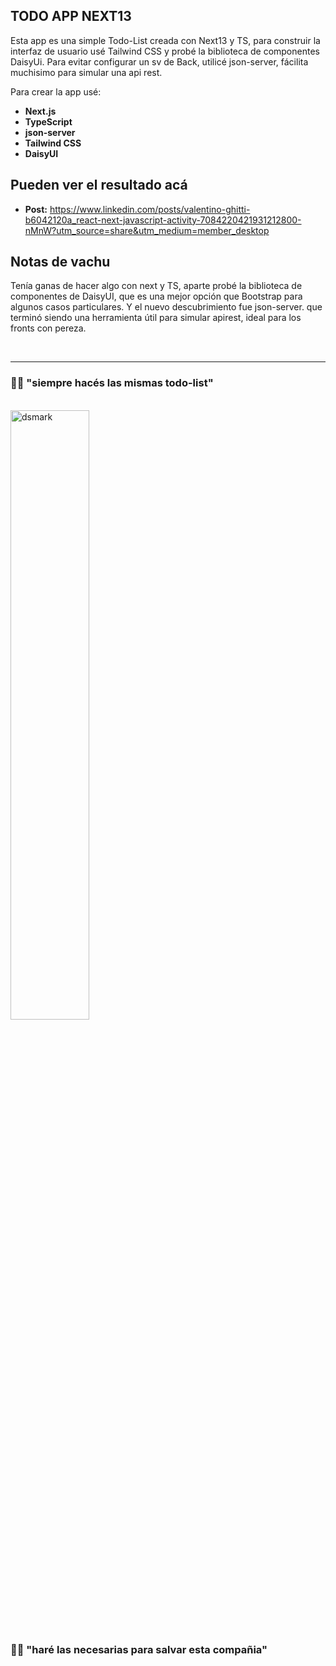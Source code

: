 ## TODO APP NEXT13 

Esta app es una simple Todo-List creada con Next13 y TS, para construir la interfaz de usuario usé Tailwind CSS y probé la biblioteca de componentes DaisyUi. Para evitar configurar un sv de Back, utilicé json-server, fácilita muchisimo para simular una api rest.

Para crear la app usé:

- **Next.js**
- **TypeScript**
- **json-server**
- **Tailwind CSS**
- **DaisyUI**

## Pueden ver el resultado acá

- **Post:** https://www.linkedin.com/posts/valentino-ghitti-b6042120a_react-next-javascript-activity-7084220421931212800-nMnW?utm_source=share&utm_medium=member_desktop

## Notas de vachu

Tenía ganas de hacer algo con next y TS, aparte probé la biblioteca de componentes de DaisyUI, que es una mejor opción que Bootstrap para algunos casos particulares. Y el nuevo descubrimiento fue json-server. que terminó siendo una herramienta útil para simular apirest, ideal para los fronts con pereza.

<br>
<hr>

### 🙍‍♂️ "siempre hacés las mismas todo-list"
<br>
<img alt="dsmark" height="50%" width="50%" src="https://i.imgflip.com/2nhj2k.jpg">

### 👨‍💻 "haré las necesarias para salvar esta compañia"

